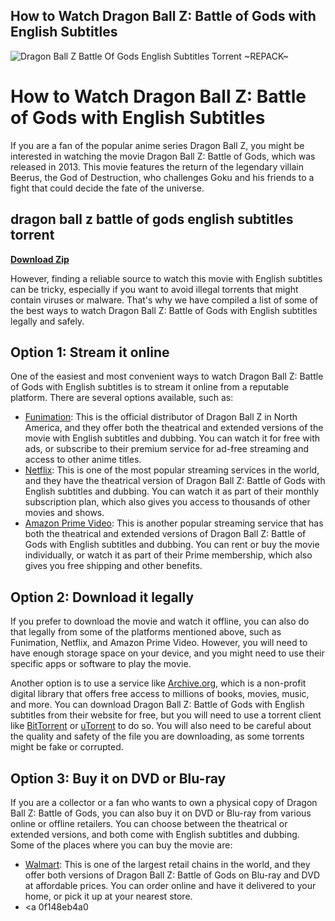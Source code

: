 ## How to Watch Dragon Ball Z: Battle of Gods with English Subtitles

 
![Dragon Ball Z Battle Of Gods English Subtitles Torrent ~REPACK~](https://i.ytimg.com/vi/y9QTuWF7Kf0/maxresdefault.jpg)

 
# How to Watch Dragon Ball Z: Battle of Gods with English Subtitles
  
If you are a fan of the popular anime series Dragon Ball Z, you might be interested in watching the movie Dragon Ball Z: Battle of Gods, which was released in 2013. This movie features the return of the legendary villain Beerus, the God of Destruction, who challenges Goku and his friends to a fight that could decide the fate of the universe.
 
## dragon ball z battle of gods english subtitles torrent


[**Download Zip**](https://www.google.com/url?q=https%3A%2F%2Fbytlly.com%2F2tKxA1&sa=D&sntz=1&usg=AOvVaw170hRJ-AoZ4RgSmq4rO8bu)

  
However, finding a reliable source to watch this movie with English subtitles can be tricky, especially if you want to avoid illegal torrents that might contain viruses or malware. That's why we have compiled a list of some of the best ways to watch Dragon Ball Z: Battle of Gods with English subtitles legally and safely.
  
## Option 1: Stream it online
  
One of the easiest and most convenient ways to watch Dragon Ball Z: Battle of Gods with English subtitles is to stream it online from a reputable platform. There are several options available, such as:
  
- [Funimation](https://www.funimation.com/shows/dragon-ball-z-battle-of-gods/): This is the official distributor of Dragon Ball Z in North America, and they offer both the theatrical and extended versions of the movie with English subtitles and dubbing. You can watch it for free with ads, or subscribe to their premium service for ad-free streaming and access to other anime titles.
- [Netflix](https://www.netflix.com/title/80014849): This is one of the most popular streaming services in the world, and they have the theatrical version of Dragon Ball Z: Battle of Gods with English subtitles and dubbing. You can watch it as part of their monthly subscription plan, which also gives you access to thousands of other movies and shows.
- [Amazon Prime Video](https://www.amazon.com/Dragon-Ball-Battle-Gods-Extended/dp/B00MX3B0CE): This is another popular streaming service that has both the theatrical and extended versions of Dragon Ball Z: Battle of Gods with English subtitles and dubbing. You can rent or buy the movie individually, or watch it as part of their Prime membership, which also gives you free shipping and other benefits.

## Option 2: Download it legally
  
If you prefer to download the movie and watch it offline, you can also do that legally from some of the platforms mentioned above, such as Funimation, Netflix, and Amazon Prime Video. However, you will need to have enough storage space on your device, and you might need to use their specific apps or software to play the movie.
  
Another option is to use a service like [Archive.org](https://archive.org/details/dragon.ball.-z.battle.of.gods.-2013-1), which is a non-profit digital library that offers free access to millions of books, movies, music, and more. You can download Dragon Ball Z: Battle of Gods with English subtitles from their website for free, but you will need to use a torrent client like [BitTorrent](https://www.bittorrent.com/) or [uTorrent](https://www.utorrent.com/) to do so. You will also need to be careful about the quality and safety of the file you are downloading, as some torrents might be fake or corrupted.
  
## Option 3: Buy it on DVD or Blu-ray
  
If you are a collector or a fan who wants to own a physical copy of Dragon Ball Z: Battle of Gods, you can also buy it on DVD or Blu-ray from various online or offline retailers. You can choose between the theatrical or extended versions, and both come with English subtitles and dubbing. Some of the places where you can buy the movie are:

- [Walmart](https://www.walmart.com/ip/Dragon-Ball-Z-Battle-of-Gods-Blu-ray-DVD/37850790): This is one of the largest retail chains in the world, and they offer both versions of Dragon Ball Z: Battle of Gods on Blu-ray and DVD at affordable prices. You can order online and have it delivered to your home, or pick it up at your nearest store.
- <a 0f148eb4a0
